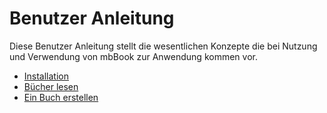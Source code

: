 # Benutzer Anleitung

Diese Benutzer Anleitung stellt die wesentlichen Konzepte die bei Nutzung und
Verwendung von mbBook zur Anwendung kommen vor.

- [Installation](installation.md)
- [Bücher lesen](reading.md)
- [Ein Buch erstellen](creating.md)
